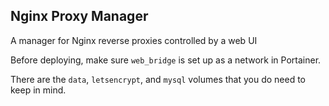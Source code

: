 ## Nginx Proxy Manager
A manager for Nginx reverse proxies controlled by a web UI

Before deploying, make sure `web_bridge` is set up as a network in Portainer.

There are the `data`, `letsencrypt`, and `mysql` volumes that you do need to keep in mind.